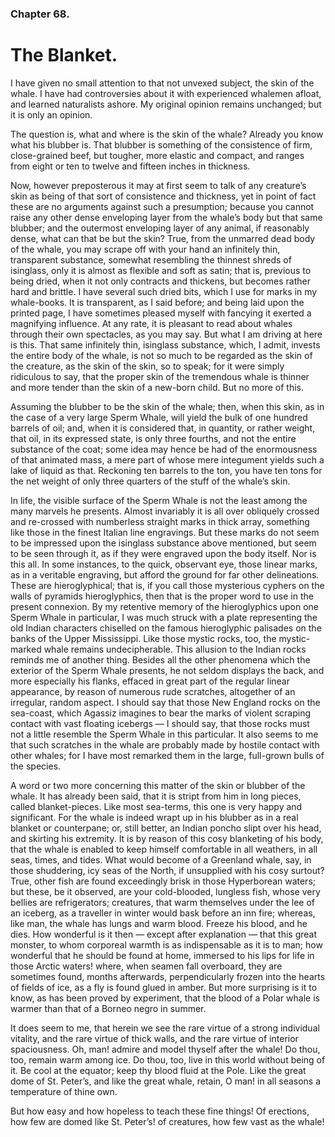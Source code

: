 ### Chapter 68. 
The Blanket.
============


I have given no small attention to that not unvexed subject, the skin of the
whale. I have had controversies about it with experienced whalemen afloat, and
learned naturalists ashore. My original opinion remains unchanged; but it is
only an opinion.

The question is, what and where is the skin of the whale? Already you know what
his blubber is. That blubber is something of the consistence of firm,
close-grained beef, but tougher, more elastic and compact, and ranges from
eight or ten to twelve and fifteen inches in thickness.

Now, however preposterous it may at first seem to talk of any creature’s skin
as being of that sort of consistence and thickness, yet in point of fact these
are no arguments against such a presumption; because you cannot raise any other
dense enveloping layer from the whale’s body but that same blubber; and the
outermost enveloping layer of any animal, if reasonably dense, what can that be
but the skin? True, from the unmarred dead body of the whale, you may scrape
off with your hand an infinitely thin, transparent substance, somewhat
resembling the thinnest shreds of isinglass, only it is almost as flexible and
soft as satin; that is, previous to being dried, when it not only contracts and
thickens, but becomes rather hard and brittle. I have several such dried bits,
which I use for marks in my whale-books. It is transparent, as I said before;
and being laid upon the printed page, I have sometimes pleased myself with
fancying it exerted a magnifying influence. At any rate, it is pleasant to read
about whales through their own spectacles, as you may say. But what I am
driving at here is this. That same infinitely thin, isinglass substance, which,
I admit, invests the entire body of the whale, is not so much to be regarded as
the skin of the creature, as the skin of the skin, so to speak; for it were
simply ridiculous to say, that the proper skin of the tremendous whale is
thinner and more tender than the skin of a new-born child. But no more of this.

Assuming the blubber to be the skin of the whale; then, when this skin, as in
the case of a very large Sperm Whale, will yield the bulk of one hundred
barrels of oil; and, when it is considered that, in quantity, or rather weight,
that oil, in its expressed state, is only three fourths, and not the entire
substance of the coat; some idea may hence be had of the enormousness of that
animated mass, a mere part of whose mere integument yields such a lake of
liquid as that. Reckoning ten barrels to the ton, you have ten tons for the net
weight of only three quarters of the stuff of the whale’s skin.

In life, the visible surface of the Sperm Whale is not the least among the many
marvels he presents. Almost invariably it is all over obliquely crossed and
re-crossed with numberless straight marks in thick array, something like those
in the finest Italian line engravings. But these marks do not seem to be
impressed upon the isinglass substance above mentioned, but seem to be seen
through it, as if they were engraved upon the body itself. Nor is this all. In
some instances, to the quick, observant eye, those linear marks, as in a
veritable engraving, but afford the ground for far other delineations. These
are hieroglyphical; that is, if you call those mysterious cyphers on the walls
of pyramids hieroglyphics, then that is the proper word to use in the present
connexion. By my retentive memory of the hieroglyphics upon one Sperm Whale in
particular, I was much struck with a plate representing the old Indian
characters chiselled on the famous hieroglyphic palisades on the banks of the
Upper Mississippi. Like those mystic rocks, too, the mystic-marked whale
remains undecipherable. This allusion to the Indian rocks reminds me of another
thing. Besides all the other phenomena which the exterior of the Sperm Whale
presents, he not seldom displays the back, and more especially his flanks,
effaced in great part of the regular linear appearance, by reason of numerous
rude scratches, altogether of an irregular, random aspect. I should say that
those New England rocks on the sea-coast, which Agassiz imagines to bear the
marks of violent scraping contact with vast floating icebergs — I should say,
that those rocks must not a little resemble the Sperm Whale in this particular.
It also seems to me that such scratches in the whale are probably made by
hostile contact with other whales; for I have most remarked them in the large,
full-grown bulls of the species.

A word or two more concerning this matter of the skin or blubber of the whale.
It has already been said, that it is stript from him in long pieces, called
blanket-pieces. Like most sea-terms, this one is very happy and significant.
For the whale is indeed wrapt up in his blubber as in a real blanket or
counterpane; or, still better, an Indian poncho slipt over his head, and
skirting his extremity. It is by reason of this cosy blanketing of his body,
that the whale is enabled to keep himself comfortable in all weathers, in all
seas, times, and tides. What would become of a Greenland whale, say, in those
shuddering, icy seas of the North, if unsupplied with his cosy surtout? True,
other fish are found exceedingly brisk in those Hyperborean waters; but these,
be it observed, are your cold-blooded, lungless fish, whose very bellies are
refrigerators; creatures, that warm themselves under the lee of an iceberg, as
a traveller in winter would bask before an inn fire; whereas, like man, the
whale has lungs and warm blood. Freeze his blood, and he dies. How wonderful is
it then — except after explanation — that this great monster, to whom corporeal
warmth is as indispensable as it is to man; how wonderful that he should be
found at home, immersed to his lips for life in those Arctic waters! where,
when seamen fall overboard, they are sometimes found, months afterwards,
perpendicularly frozen into the hearts of fields of ice, as a fly is found
glued in amber. But more surprising is it to know, as has been proved by
experiment, that the blood of a Polar whale is warmer than that of a Borneo
negro in summer.

It does seem to me, that herein we see the rare virtue of a strong individual
vitality, and the rare virtue of thick walls, and the rare virtue of interior
spaciousness. Oh, man! admire and model thyself after the whale! Do thou, too,
remain warm among ice. Do thou, too, live in this world without being of it. Be
cool at the equator; keep thy blood fluid at the Pole. Like the great dome of
St. Peter’s, and like the great whale, retain, O man! in all seasons a
temperature of thine own.

But how easy and how hopeless to teach these fine things! Of erections, how few
are domed like St. Peter’s! of creatures, how few vast as the whale!



